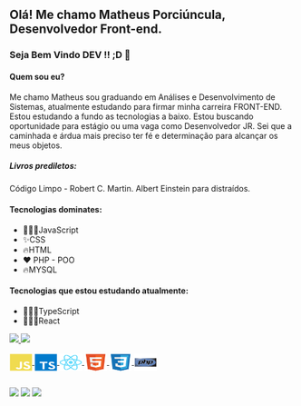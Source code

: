 ## Olá! Me chamo Matheus Porciúncula, Desenvolvedor Front-end. 

### Seja Bem Vindo DEV !! ;D 👋
#### Quem sou eu? 
Me chamo Matheus sou graduando em Análises e Desenvolvimento de Sistemas, atualmente estudando para firmar minha carreira FRONT-END. Estou estudando a fundo as tecnologias a baixo. Estou buscando oportunidade para estágio ou uma vaga como Desenvolvedor JR. Sei que a caminhada e árdua mais preciso ter fé e determinação para alcançar os meus objetos. 

##### Livros prediletos: 
Código Limpo  - Robert C. Martin.
Albert Einstein para distraídos.

#### Tecnologias dominates:
- 👩🏻‍💻JavaScript
- ✨CSS            
- 🔥HTML          
- ❤️ PHP  - POO
- 🔥MYSQL      
#### Tecnologias que estou estudando atualmente:
- 👩🏻‍💻TypeScript
- 👩🏻‍💻React
<div>
  <a href="https://github.com/Mathez1320/">
  <img height="180em" src="https://github-readme-stats.vercel.app/api?username=Mathez1320&show_icons=true&theme=dracula&include_all_commits=true&count_private=true"/>
  <img height="180em" src="https://github-readme-stats.vercel.app/api/top-langs/?username=Mathez1320&layout=compact&langs_count=7&theme=dracula"/>
</div>
<div style="display: inline_block"><br>
  <img align="center" alt="Math-Js" height="30" width="40" src="https://raw.githubusercontent.com/devicons/devicon/master/icons/javascript/javascript-plain.svg">
  <img align="center" alt="Math-Ts" height="30" width="40" src="https://raw.githubusercontent.com/devicons/devicon/master/icons/typescript/typescript-plain.svg">
  <img align="center" alt="Math-React" height="30" width="40" src="https://raw.githubusercontent.com/devicons/devicon/master/icons/react/react-original.svg">
  <img align="center" alt="Math-HTML" height="30" width="40" src="https://raw.githubusercontent.com/devicons/devicon/master/icons/html5/html5-original.svg">
  <img align="center" alt="Math-CSS" height="30" width="40" src="https://raw.githubusercontent.com/devicons/devicon/master/icons/css3/css3-original.svg">
  <img align="center" alt="Math-PHP" height="30" width="40" src="https://raw.githubusercontent.com/devicons/devicon/master/icons/php/php-original.svg">
</div>
  
  ##
  
  <div>
  <a href="https://instagram.com" target="_blank"><img src="https://img.shields.io/badge/-Instagram-%23E4405F?style=for-the-badge&logo=instagram&logoColor=white" target="_blank"></a>
  <a href = "mailto:matheus_gc15@gmail.com"><img src="https://img.shields.io/badge/-Gmail-%23333?style=for-the-badge&logo=gmail&logoColor=white" target="_blank"></a>
   <a href="https://www.linkedin.com/in/matheus-porci%C3%BAncula-4561101a9/" target="_blank"><img src="https://img.shields.io/badge/-LinkedIn-%230077B5?style=for-the-badge&logo=linkedin&logoColor=white" target="_blank"></a> 
  </div>
